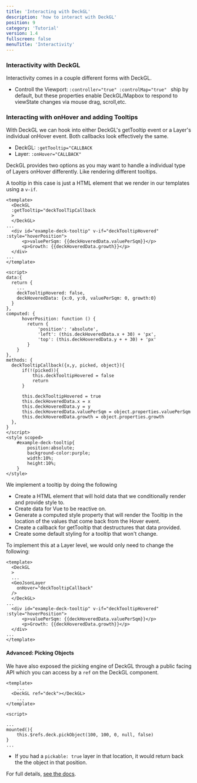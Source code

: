 ```yaml
---
title: 'Interacting with DeckGL'
description: 'how to interact with DeckGL'
position: 9
category: 'Tutorial'
version: 1.4
fullscreen: false
menuTitle: 'Interactivity'
---
```


### Interactivity with DeckGL

Interactivity comes in a couple different forms with DeckGL. 

- Controll the Viewport: `:controller="true" :controlMap="true" ` ship by default, but these properties enable DeckGL/Mapbox to respond to viewState changes via mouse drag, scroll,etc.


### Interacting with onHover and adding Tooltips

With DeckGL we can hook into either DeckGL's getTooltip event or a Layer's individual onHover event. Both callbacks look effectively the same. 
- DeckGL: `:getTooltip="CALLBACK`
- Layer: `:onHover="CALLBACK"`

DeckGL provides two options as you may want to handle a individual type of Layers onHover differently. Like rendering different tooltips.

A tooltip in this case is just a HTML element that we render in our templates using a `v-if`.

```
<template> 
  <DeckGL
  :getTooltip="deckToolTipCallback
  >
  </DeckGL>
...
  <div id="example-deck-tooltip" v-if="deckTooltipHovered" :style="hoverPosition">
      <p>valuePerSqm: {{deckHoveredData.valuePerSqm}}</p>
      <p>Growth: {{deckHoveredData.growth}}</p>
  </div>
...
</template>

<script>
data:{
  return {
    ...
    deckTooltipHovered: false,
    deckHoveredData: {x:0, y:0, valuePerSqm: 0, growth:0}
  }
},
computed: {
      hoverPosition: function () {
        return {
            'position': 'absolute',
            'left': (this.deckHoveredData.x + 30) + 'px',
            'top': (this.deckHoveredData.y + + 30) + 'px'
        }
    }
},
methods: {
  deckTooltipCallback({x,y, picked, object}){
      if(!(picked)){
          this.deckTooltipHovered = false
          return 
      }
      
      this.deckTooltipHovered = true
      this.deckHoveredData.x = x
      this.deckHoveredData.y = y
      this.deckHoveredData.valuePerSqm = object.properties.valuePerSqm
      this.deckHoveredData.growth = object.properties.growth
  },
}
</script>
<style scoped>
    #example-deck-tooltip{
        position:absolute;
        background-color:purple;
        width:10%;
        height:10%;
    }
</style>
```

We implement a tooltip by doing the following
- Create a HTML element that will hold data that we conditionally render and provide style to.
- Create data for Vue to be reactive on. 
- Generate a computed style property that will render the Tooltip in the location of the values that come back from the Hover event.
- Create a callback for getTooltip that destructures that data provided. 
- Create some default styling for a tooltip that won't change.

To implement this at a Layer level, we would only need to change the following:

```
<template> 
  <DeckGL
  >
  ...
  <GeoJsonLayer 
    onHover="deckTooltipCallback"
  />
  </DeckGL>
...
  <div id="example-deck-tooltip" v-if="deckTooltipHovered" :style="hoverPosition">
      <p>valuePerSqm: {{deckHoveredData.valuePerSqm}}</p>
      <p>Growth: {{deckHoveredData.growth}}</p>
  </div>
...
</template>
```



#### Advanced: Picking Objects

We have also exposed the picking engine of DeckGL through a public facing API which you can access by a `ref` on the DeckGL component. 

```
<template>
    ...
  <DeckGL ref="deck"></DeckGL>
    ...
</template>

<script>

...
mounted(){
    this.$refs.deck.pickObject(100, 100, 0, null, false)
}
...
```
- If you had a ` pickable: true ` layer in that location, it would return back the the object in that position.

For full details, [see the docs](https://deck.gl/docs/developer-guide/interactivity).